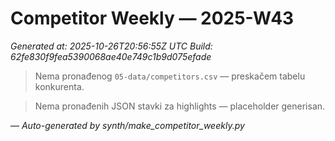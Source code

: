 # Competitor Weekly — 2025-W43

_Generated at: 2025-10-26T20:56:55Z UTC_
_Build: 62fe830f9fea5390068ae40e749c1b9d075efade_

> Nema pronađenog `05-data/competitors.csv` — preskačem tabelu konkurenta.

> Nema pronađenih JSON stavki za highlights — placeholder generisan.

—
_Auto-generated by synth/make_competitor_weekly.py_